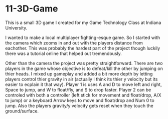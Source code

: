 # 11-3D-Game
This is a small 3D game I created for my Game Technology Class at Indiana University.

I wanted to make a local multiplayer fighting-esque game. So I started with the camera 
which zooms in and out with the players distance from eachother. This was probably the 
hardest part of the project though luckily there was a tutorial online that helped out 
tremendously.

Other than the camera the project was pretty straightforward. There are two players in the 
game whose objective is to defeat/kill the other by jumping on thier heads. I mixed up 
gameplay and added a bit more depth by letting players control thier gravity in air (actually
I think its thier y velocity but its easier to ecplain it that way). Player 1 is uses A and D to 
move left and right, Space to jump, and W to float/fly, and S to drop faster. Player 2 can be
controled with both a controller (left stick for movement and float/drop, A/X to jump) or a 
keyboard Arrow keys to move and float/drop and Num 0 to jump. Also the players gravity/y velocity 
gets reset when they touch the ground/surface.
